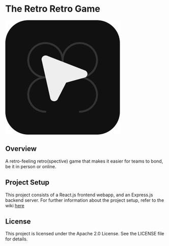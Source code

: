 # The Retro Retro Game

![TRRG Logo](frontend/public/assets/Logo-Dark.png)

## Overview
A retro-feeling retro(spective) game that makes it easier for teams to bond, be it in person or online.

## Project Setup
This project consists of a React.js frontend webapp, and an Express.js backend server.
For further information about the project setup, refer to the wiki [here](https://github.com/jq-bai/The-Retro-Retro-Game/wiki/Project-Setup-(v0.1.0))

## License
This project is licensed under the Apache 2.0 License. See the LICENSE file for details.
